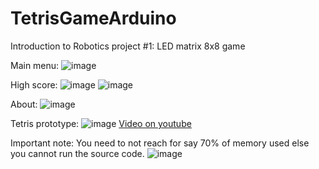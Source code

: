 # TetrisGameArduino
Introduction to Robotics project #1: LED matrix 8x8 game

Main menu:
![image](https://user-images.githubusercontent.com/19687103/145329595-aef06e8c-088c-456d-b9b6-ac940428aef4.png)

High score:
![image](https://user-images.githubusercontent.com/19687103/145329623-cfc26926-54ed-4e50-a105-9320d75afc78.png)
![image](https://user-images.githubusercontent.com/19687103/145329630-edd0230a-de90-41a4-bd2b-332486c7f4bf.png)

About:
![image](https://user-images.githubusercontent.com/19687103/145329637-53e60af5-18b6-4fbf-97ef-714cdfe635c6.png)

Tetris prototype:
![image](https://user-images.githubusercontent.com/19687103/145329641-22f92ae6-ab84-4d98-833b-e799158e4696.png)
[Video on youtube](https://youtu.be/93Pdn_wSM4A)


Important note: You need to not reach for say 70% of memory used else you cannot run the source code.
![image](https://user-images.githubusercontent.com/19687103/145329089-189b8ca3-30c7-416c-876c-f2d070be5f7a.png)
